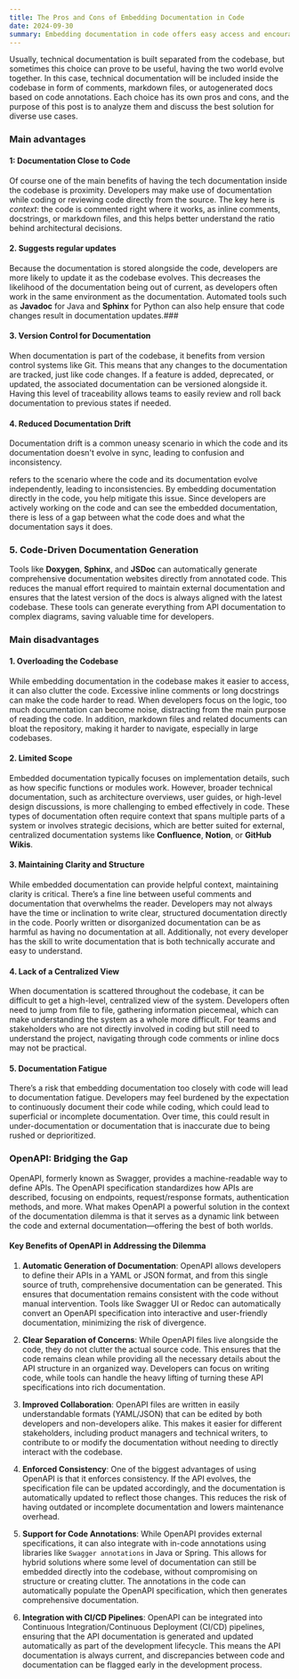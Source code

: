 ```yaml
---
title: The Pros and Cons of Embedding Documentation in Code
date: 2024-09-30
summary: Embedding documentation in code offers easy access and encourages updates but can cause clutter and limited structure. OpenAPI provides a solution by automating and centralizing API documentation, ensuring consistency without compromising code clarity.
---
```

Usually, technical documentation is built separated from the codebase, but sometimes this choice can prove to be useful, having the two world evolve together. In this case, technical documentation will be included inside the codebase in form of comments, markdown files, or autogenerated docs based on code annotations. Each choice has its own pros and cons, and the purpose of this post is to analyze them and discuss the best solution for diverse use cases.
### Main advantages 
#### 1: **Documentation Close to Code**  
Of course one of the main benefits of having the tech documentation inside the codebase is proximity. Developers may make use of documentation while coding or reviewing code directly from the source. The key here is *context*: the code is commented right where it works, as inline comments, docstrings, or markdown files, and this helps better understand the ratio behind architectural decisions.
#### 2. **Suggests regular updates**  
Because the documentation is stored alongside the code, developers are more likely to update it as the codebase evolves. This decreases the likelihood of the documentation being out of current, as developers often work in the same environment as the documentation. Automated tools such as **Javadoc** for Java and **Sphinx** for Python can also help ensure that code changes result in documentation updates.### 
#### 3. **Version Control for Documentation**
When documentation is part of the codebase, it benefits from version control systems like Git. This means that any changes to the documentation are tracked, just like code changes. If a feature is added, deprecated, or updated, the associated documentation can be versioned alongside it. Having this level of traceability allows teams to easily review and roll back documentation to previous states if needed.
#### 4. **Reduced Documentation Drift**
Documentation drift is a common uneasy scenario in which the code and its documentation doesn't evolve in sync, leading to confusion and inconsistency.

refers to the scenario where the code and its documentation evolve independently, leading to inconsistencies. By embedding documentation directly in the code, you help mitigate this issue. Since developers are actively working on the code and can see the embedded documentation, there is less of a gap between what the code does and what the documentation says it does.
### 5. **Code-Driven Documentation Generation**
Tools like **Doxygen**, **Sphinx**, and **JSDoc** can automatically generate comprehensive documentation websites directly from annotated code. This reduces the manual effort required to maintain external documentation and ensures that the latest version of the docs is always aligned with the latest codebase. These tools can generate everything from API documentation to complex diagrams, saving valuable time for developers.

### Main disadvantages

#### 1. **Overloading the Codebase**
While embedding documentation in the codebase makes it easier to access, it can also clutter the code. Excessive inline comments or long docstrings can make the code harder to read. When developers focus on the logic, too much documentation can become noise, distracting from the main purpose of reading the code. In addition, markdown files and related documents can bloat the repository, making it harder to navigate, especially in large codebases.
#### 2. **Limited Scope**
Embedded documentation typically focuses on implementation details, such as how specific functions or modules work. However, broader technical documentation, such as architecture overviews, user guides, or high-level design discussions, is more challenging to embed effectively in code. These types of documentation often require context that spans multiple parts of a system or involves strategic decisions, which are better suited for external, centralized documentation systems like **Confluence**, **Notion**, or **GitHub Wikis**.
#### 3. **Maintaining Clarity and Structure**
While embedded documentation can provide helpful context, maintaining clarity is critical. There’s a fine line between useful comments and documentation that overwhelms the reader. Developers may not always have the time or inclination to write clear, structured documentation directly in the code. Poorly written or disorganized documentation can be as harmful as having no documentation at all. Additionally, not every developer has the skill to write documentation that is both technically accurate and easy to understand.
#### 4. **Lack of a Centralized View**
When documentation is scattered throughout the codebase, it can be difficult to get a high-level, centralized view of the system. Developers often need to jump from file to file, gathering information piecemeal, which can make understanding the system as a whole more difficult. For teams and stakeholders who are not directly involved in coding but still need to understand the project, navigating through code comments or inline docs may not be practical.
#### 5. **Documentation Fatigue**
There’s a risk that embedding documentation too closely with code will lead to documentation fatigue. Developers may feel burdened by the expectation to continuously document their code while coding, which could lead to superficial or incomplete documentation. Over time, this could result in under-documentation or documentation that is inaccurate due to being rushed or deprioritized.

### OpenAPI: Bridging the Gap

OpenAPI, formerly known as Swagger, provides a machine-readable way to define APIs. The OpenAPI specification standardizes how APIs are described, focusing on endpoints, request/response formats, authentication methods, and more. What makes OpenAPI a powerful solution in the context of the documentation dilemma is that it serves as a dynamic link between the code and external documentation—offering the best of both worlds.

#### Key Benefits of OpenAPI in Addressing the Dilemma

1. **Automatic Generation of Documentation**: OpenAPI allows developers to define their APIs in a YAML or JSON format, and from this single source of truth, comprehensive documentation can be generated. This ensures that documentation remains consistent with the code without manual intervention. Tools like Swagger UI or Redoc can automatically convert an OpenAPI specification into interactive and user-friendly documentation, minimizing the risk of divergence.
    
2. **Clear Separation of Concerns**: While OpenAPI files live alongside the code, they do not clutter the actual source code. This ensures that the code remains clean while providing all the necessary details about the API structure in an organized way. Developers can focus on writing code, while tools can handle the heavy lifting of turning these API specifications into rich documentation.
    
3. **Improved Collaboration**: OpenAPI files are written in easily understandable formats (YAML/JSON) that can be edited by both developers and non-developers alike. This makes it easier for different stakeholders, including product managers and technical writers, to contribute to or modify the documentation without needing to directly interact with the codebase.
    
4. **Enforced Consistency**: One of the biggest advantages of using OpenAPI is that it enforces consistency. If the API evolves, the specification file can be updated accordingly, and the documentation is automatically updated to reflect those changes. This reduces the risk of having outdated or incomplete documentation and lowers maintenance overhead.
    
5. **Support for Code Annotations**: While OpenAPI provides external specifications, it can also integrate with in-code annotations using libraries like `Swagger annotations` in Java or Spring. This allows for hybrid solutions where some level of documentation can still be embedded directly into the codebase, without compromising on structure or creating clutter. The annotations in the code can automatically populate the OpenAPI specification, which then generates comprehensive documentation.
    
6. **Integration with CI/CD Pipelines**: OpenAPI can be integrated into Continuous Integration/Continuous Deployment (CI/CD) pipelines, ensuring that the API documentation is generated and updated automatically as part of the development lifecycle. This means the API documentation is always current, and discrepancies between code and documentation can be flagged early in the development process.